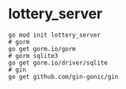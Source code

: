 # lottery_server

```shell
go mod init lottery_server
# gorm
go get gorm.io/gorm
# gorm sqlite3
go get gorm.io/driver/sqlite
# gin
go get github.com/gin-gonic/gin
```
